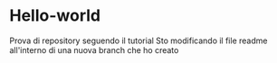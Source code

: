 # Hello-world
Prova di repository seguendo il tutorial
Sto modificando il file readme all'interno di una nuova branch che ho creato 
